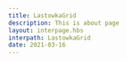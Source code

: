 ```yaml
---
title: LastowkaGrid
description: This is about page
layout: interpage.hbs
interpath: LastowkaGrid
date: 2021-03-16
---
```

